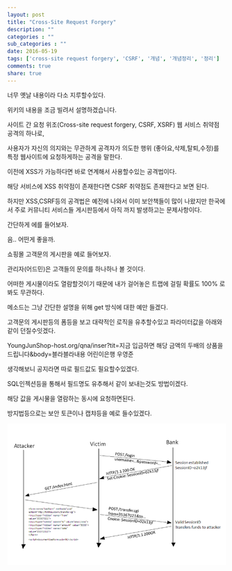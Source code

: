```yaml
---
layout: post
title: "Cross-Site Request Forgery"
description: ""
categories : ""
sub_categories : ""
date: 2016-05-19
tags: ['cross-site request forgery', 'CSRF', '개념', '개념정리', '정리']
comments: true
share: true
---
```


  

  

  

  

  

너무 옛날 내용이라 다소 지루할수있다.

위키의 내용을 조금 빌려서 설명하겠습니다.

사이트 간 요청 위조(Cross-site request forgery, CSRF, XSRF) 웹 서비스 취약점 공격의 하나로,

사용자가 자신의 의지와는 무관하게 공격자가 의도한 행위 (좋아요,삭제,탈퇴,수정)를 특정 웹사이트에 요청하게하는 공격을 말한다.

  

이전에 XSS가 가능하다면 바로 연계해서 사용할수있는 공격법이다.

해당 서비스에 XSS 취약점이 존재한다면 CSRF 취약점도 존재한다고 보면 된다.

  

하지만 XSS,CSRF등의 공격법은 예전에 나와서 이미 보안책들이 많이 나왔지만 한국에서 주로 커뮤니티 서비스들 게시판등에서 아직 까지
발생하고는 문제사항이다.

  

간단하게 에를 들어보자.

음.. 어떤게 좋을까.

  

쇼핑몰 고객문의 게시판을 예로 들어보자.

관리자(어드민)은 고객들의 문의를 하나하나 볼 것이다.

어떠한 게시물이라도 열람할것이기 때문에 내가 걸어놓은 트랩에 걸릴 확률도 100% 로 봐도 무관하다.

메소드는 그냥 간단한 설명을 위해 get 방식에 대한 예만 들겠다.

고객문의 게시판등의 폼등을 보고 대략적인 로직을 유추할수있고 파라미터값을 아래와 같이 던질수잇겠다.

  

YoungJunShop-host.org/qna/inser?tit=지금 입금하면 해당 금액의 두배의 상품을 드립니다&body=블라블라내용
어린이은행 우영준

  

생각해보니 공지라면 따로 필드값도 필요할수있겠다.

SQL인젝션등을 통해서 필드명도 유추해서 같이 보내는것도 방법이겠다.

  

해당 값을 게시물을 열람하는 동시에 요청하면된다.

방지법등으로는 보안 토큰이나 캡챠등을 예로 들수있겠다.

![](/assets/images/posts/624/21397646573D357D1F263B.PNG)

  


